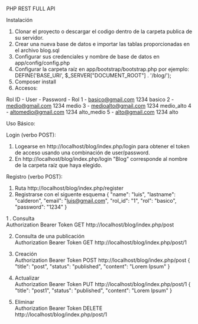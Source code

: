 PHP REST FULL API

Instalación
1. Clonar el proyecto o descargar el codigo dentro de la carpeta publica de su servidor.
2. Crear una nueva base de datos e importar las tablas proporcionadas en el archivo blog.sql
3. Configurar sus credenciales y nombre de base de datos en app/config/config.php
4. Configurar la carpeta raíz en app/bootstrap/bootstrap.php por ejemplo:
   DEFINE('BASE_URI', $_SERVER["DOCUMENT_ROOT"] . '/blog/');
5. Composer install
6. Accesos:

Rol ID - User	- Password - Rol
1 - basico@gmail.com	1234	basico
2 - medio@gmail.com	1234	medio
3 - medioalto@gmail.com	1234	medio_alto
4 - altomedio@gmail.com	1234	alto_medio
5 - alto@gmail.com	1234	alto


Uso Básico:

Login (verbo POST):
1. Logearse en http://localhost/blog/index.php/login para obtener el token de acceso usando una combinación de user/password.
2. En http://localhost/blog/index.php/login "Blog" corresponde al nombre de la carpeta raíz que haya elegido.

Registro (verbo POST):
1. Ruta http://localhost/blog/index.php/register
2. Registrarse con el siguente esquema
   {
    "name": "luis",
    "lastname": "calderon",
    "email": "luis@gmail.com",
    "rol_id": "1",
    "rol": "basico",
    "password": "1234"
}

1 . Consulta </br>
Authorization Bearer Token
GET http://localhost/blog/index.php/post

2. Consulta de una publicación</br>
Authorization Bearer Token
GET http://localhost/blog/index.php/post/1

3. Creación</br>
Authorization Bearer Token
POST http://localhost/blog/index.php/post
{
    "title": "post",
    "status": "published",
    "content": "Lorem Ipsum"
}

4. Actualizar</br>
Authorization Bearer Token
PUT http://localhost/blog/index.php/post/1
{
    "title": "post1",
    "status": "published",
    "content": "Lorem Ipsum"
}

5. Eliminar</br>
Authorization Bearer Token
DELETE http://localhost/blog/index.php/post/1
